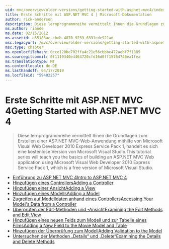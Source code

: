 ```yaml
---
uid: mvc/overview/older-versions/getting-started-with-aspnet-mvc4/index
title: Erste Schritte mit ASP.NET MVC 4 | Microsoft-Dokumentation
author: rick-anderson
description: Diese lernprogrammreihe vermittelt Ihnen die Grundlagen zum Erstellen einer ASP.NET MVC-Web-Anwendung mithilfe von Microsoft Visual Web Developer 2010 Express Service Pack 1, w...
ms.author: riande
ms.date: 02/15/2012
ms.assetid: a35183ac-cbcb-4070-9233-6331cde921ad
msc.legacyurl: /mvc/overview/older-versions/getting-started-with-aspnet-mvc4
msc.type: chapter
ms.openlocfilehash: 0cce120be702ffa4c21e56cbbbe472aebf7f1889
ms.sourcegitcommit: 0f1119340e4464720cfd16d0ff15764746ea1fea
ms.translationtype: MT
ms.contentlocale: de-DE
ms.lasthandoff: 04/17/2019
ms.locfileid: "59402257"
---
```

# <a name="getting-started-with-aspnet-mvc-4"></a><span data-ttu-id="1d12c-103">Erste Schritte mit ASP.NET MVC 4</span><span class="sxs-lookup"><span data-stu-id="1d12c-103">Getting Started with ASP.NET MVC 4</span></span>

> <span data-ttu-id="1d12c-104">Diese lernprogrammreihe vermittelt Ihnen die Grundlagen zum Erstellen einer ASP.NET MVC-Web-Anwendung mithilfe von Microsoft Visual Web Developer 2010 Express Service Pack 1, handelt es sich eine kostenlose Version von Microsoft Visual Studio.</span><span class="sxs-lookup"><span data-stu-id="1d12c-104">This tutorial series will teach you the basics of building an ASP.NET MVC Web application using Microsoft Visual Web Developer 2010 Express Service Pack 1, which is a free version of Microsoft Visual Studio.</span></span>


- [<span data-ttu-id="1d12c-105">Einführung zu ASP.NET MVC 4</span><span class="sxs-lookup"><span data-stu-id="1d12c-105">Intro to ASP.NET MVC 4</span></span>](intro-to-aspnet-mvc-4.md)
- [<span data-ttu-id="1d12c-106">Hinzufügen eines Controllers</span><span class="sxs-lookup"><span data-stu-id="1d12c-106">Adding a Controller</span></span>](adding-a-controller.md)
- [<span data-ttu-id="1d12c-107">Hinzufügen einer Ansicht</span><span class="sxs-lookup"><span data-stu-id="1d12c-107">Adding a View</span></span>](adding-a-view.md)
- [<span data-ttu-id="1d12c-108">Hinzufügen eines Modells</span><span class="sxs-lookup"><span data-stu-id="1d12c-108">Adding a Model</span></span>](adding-a-model.md)
- [<span data-ttu-id="1d12c-109">Zugreifen auf Modelldaten anhand eines Controllers</span><span class="sxs-lookup"><span data-stu-id="1d12c-109">Accessing Your Model's Data from a Controller</span></span>](accessing-your-models-data-from-a-controller.md)
- [<span data-ttu-id="1d12c-110">Überprüfen der Edit-Methoden und -Ansicht</span><span class="sxs-lookup"><span data-stu-id="1d12c-110">Examining the Edit Methods and Edit View</span></span>](examining-the-edit-methods-and-edit-view.md)
- [<span data-ttu-id="1d12c-111">Hinzufügen eines neuen Felds zum Modell und zur Tabelle eines Films</span><span class="sxs-lookup"><span data-stu-id="1d12c-111">Adding a New Field to the Movie Model and Table</span></span>](adding-a-new-field-to-the-movie-model-and-table.md)
- [<span data-ttu-id="1d12c-112">Hinzufügen der Überprüfung zum Modell</span><span class="sxs-lookup"><span data-stu-id="1d12c-112">Adding Validation to the Model</span></span>](adding-validation-to-the-model.md)
- [<span data-ttu-id="1d12c-113">Untersuchen der Methoden „Details“ und „Delete“</span><span class="sxs-lookup"><span data-stu-id="1d12c-113">Examining the Details and Delete Methods</span></span>](examining-the-details-and-delete-methods.md)
